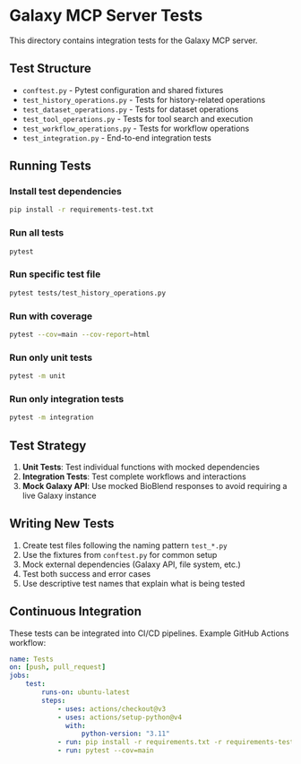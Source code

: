 # Galaxy MCP Server Tests

This directory contains integration tests for the Galaxy MCP server.

## Test Structure

- `conftest.py` - Pytest configuration and shared fixtures
- `test_history_operations.py` - Tests for history-related operations
- `test_dataset_operations.py` - Tests for dataset operations
- `test_tool_operations.py` - Tests for tool search and execution
- `test_workflow_operations.py` - Tests for workflow operations
- `test_integration.py` - End-to-end integration tests

## Running Tests

### Install test dependencies

```bash
pip install -r requirements-test.txt
```

### Run all tests

```bash
pytest
```

### Run specific test file

```bash
pytest tests/test_history_operations.py
```

### Run with coverage

```bash
pytest --cov=main --cov-report=html
```

### Run only unit tests

```bash
pytest -m unit
```

### Run only integration tests

```bash
pytest -m integration
```

## Test Strategy

1. **Unit Tests**: Test individual functions with mocked dependencies
2. **Integration Tests**: Test complete workflows and interactions
3. **Mock Galaxy API**: Use mocked BioBlend responses to avoid requiring a live Galaxy instance

## Writing New Tests

1. Create test files following the naming pattern `test_*.py`
2. Use the fixtures from `conftest.py` for common setup
3. Mock external dependencies (Galaxy API, file system, etc.)
4. Test both success and error cases
5. Use descriptive test names that explain what is being tested

## Continuous Integration

These tests can be integrated into CI/CD pipelines. Example GitHub Actions workflow:

```yaml
name: Tests
on: [push, pull_request]
jobs:
    test:
        runs-on: ubuntu-latest
        steps:
            - uses: actions/checkout@v3
            - uses: actions/setup-python@v4
              with:
                  python-version: "3.11"
            - run: pip install -r requirements.txt -r requirements-test.txt
            - run: pytest --cov=main
```
